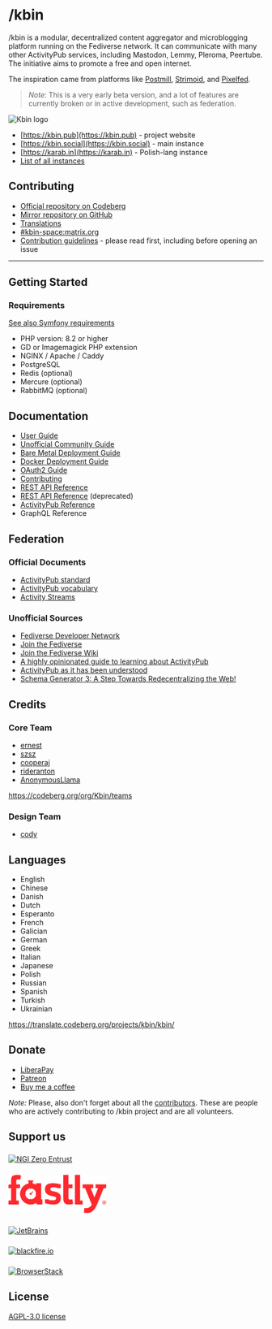 # /kbin

/kbin is a modular, decentralized content aggregator and microblogging platform running on the Fediverse network. It can
communicate with many other ActivityPub services, including Mastodon, Lemmy, Pleroma, Peertube. The initiative aims to
promote a free and open internet.

The inspiration came from platforms like [Postmill](https://postmill.xyz/), [Strimoid](https://github.com/Strimoid/Strimoid), and [Pixelfed](https://pixelfed.org/).

> _Note_:
> This is a very early beta version, and a lot of features are currently broken or in active development, such as
> federation.

![Kbin logo](docs/images/kbin.png)

- [https://kbin.pub](https://kbin.pub) - project website
- [https://kbin.social](https://kbin.social) - main instance
- [https://karab.in](https://karab.in) - Polish-lang instance
- [List of all instances](https://fedidb.org/software/kbin)

## Contributing

- [Official repository on Codeberg](https://codeberg.org/Kbin/kbin-core)
- [Mirror repository on GitHub](https://github.com/ernestwisniewski/kbin)
- [Translations](https://translate.codeberg.org/projects/kbin/)
- [#kbin-space:matrix.org](https://matrix.to/#/#kbin-space:matrix.org)
- [Contribution guidelines](docs/contributing.md) - please read first, including before opening an issue

---

## Getting Started

### Requirements

[See also Symfony requirements](https://symfony.com/doc/current/setup.html#technical-requirements)

- PHP version: 8.2 or higher
- GD or Imagemagick PHP extension
- NGINX / Apache / Caddy
- PostgreSQL
- Redis (optional)
- Mercure (optional)
- RabbitMQ (optional)

## Documentation

- [User Guide](docs/user_guide.md)
- [Unofficial Community Guide](https://unofficial-kbin-guide.surge.sh/)
- [Bare Metal Deployment Guide](docs/admin_guide.md)
- [Docker Deployment Guide](docs/docker_deployment_guide.md)
- [OAuth2 Guide](docs/oauth2_guide.md)
- [Contributing](docs/contributing.md)
- [REST API Reference](https://kbin.social/api/docs)
- [REST API Reference](https://docs.kbin.pub) (deprecated)
- [ActivityPub Reference](https://fedidevs.org/projects/kbin/)
- GraphQL Reference

## Federation

### Official Documents

- [ActivityPub standard](https://www.w3.org/TR/activitypub/)
- [ActivityPub vocabulary](https://www.w3.org/TR/activitystreams-vocabulary/)
- [Activity Streams](https://www.w3.org/TR/activitystreams-core/)

### Unofficial Sources

- [Fediverse Developer Network](https://fedidevs.org/)
- [Join the Fediverse](https://jointhefediverse.net/)
- [Join the Fediverse Wiki](https://joinfediverse.wiki/Main_Page)
- [A highly opinionated guide to learning about ActivityPub](https://tinysubversions.com/notes/reading-activitypub/)
- [ActivityPub as it has been understood](https://flak.tedunangst.com/post/ActivityPub-as-it-has-been-understood)
- [Schema Generator 3: A Step Towards Redecentralizing the Web!](https://dunglas.fr/2021/01/schema-generator-3-a-step-towards-redecentralizing-the-web/)

## Credits

### Core Team

- [ernest](https://github.com/ernestwisniewski)
- [szsz](https://github.com/SzymonKaminski)
- [cooperaj](https://github.com/cooperaj)
- [rideranton](https://codeberg.org/rideranton?tab=activity)
- [AnonymousLlama](https://github.com/simonrcodrington)

https://codeberg.org/org/Kbin/teams

### Design Team

- [cody](https://kbin.social/u/cody)


## Languages

- English
- Chinese
- Danish
- Dutch
- Esperanto
- French
- Galician
- German
- Greek
- Italian
- Japanese
- Polish
- Russian
- Spanish
- Turkish
- Ukrainian

https://translate.codeberg.org/projects/kbin/kbin/


## Donate

- [LiberaPay](https://liberapay.com/kbin)
- [Patreon](https://www.patreon.com/kbin_pub)
- [Buy me a coffee](https://www.buymeacoffee.com/kbin)

_Note:_ Please, also don't forget about all the [contributors](https://codeberg.org/Kbin/kbin-core/activity/monthly).
These are people who are actively contributing to /kbin project and are all volunteers.

## Support us

###

[<img src="docs/images/partners/entrust.png" alt="NGI Zero Entrust" height="75">](https://nlnet.nl/project/Kbin/)

###

[<img src="docs/images/partners/fastly.png" alt="Fastly" height="75">](https://www.fastly.com/fast-forward#apply-for-the-fast-forward-program)

###

[<img src="docs/images/partners/jb_beam.png" alt="JetBrains" height="150">](https://jb.gg/OpenSourceSupport)

###

[<img src="docs/images/partners/blackfire-io.png" alt="blackfire.io" height="75">](https://www.blackfire.io)

###

[<img src="docs/images/partners/browserstack.png" alt="BrowserStack" height="75">](https://www.browserstack.com/open-source)


## License

[AGPL-3.0 license](https://github.com/ernestwisniewski/kbin/blob/main/LICENSE)
